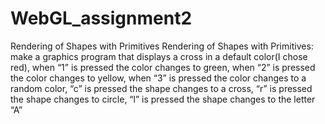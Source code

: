 # WebGL_assignment2
 Rendering of Shapes with Primitives
Rendering of Shapes with Primitives: make a graphics program that displays a cross in a default color(I
chose red), when “1” is pressed the color changes to green, when “2” is pressed the color changes to
yellow, when “3” is pressed the color changes to a random color, “c” is pressed the shape changes to a
cross, “r” is pressed the shape changes to circle, “l” is pressed the shape changes to the letter “A” 
